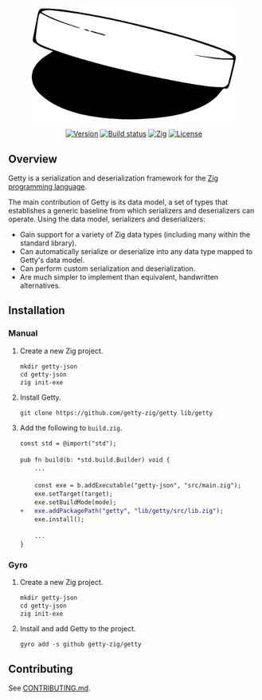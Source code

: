 <br/>

<p align="center">
  <img alt="Getty" src="https://github.com/getty-zig/logo/blob/main/getty-solid.svg" width="410px">
  <br/>
  <br/>
  <a href="https://github.com/getty-zig/getty/releases/latest"><img alt="Version" src="https://img.shields.io/badge/version-N/A-e2725b.svg?style=flat-square"></a>
  <a href="https://actions-badge.atrox.dev/getty-zig/getty/goto?ref=main"><img alt="Build status" src="https://img.shields.io/github/workflow/status/getty-zig/getty/ci?label=build&style=flat-square" /></a>
  <a href="https://ziglang.org/download"><img alt="Zig" src="https://img.shields.io/badge/zig-master-fd9930.svg?style=flat-square"></a>
  <a href="https://github.com/getty-zig/getty/blob/main/LICENSE"><img alt="License" src="https://img.shields.io/badge/license-MIT-blue?style=flat-square"></a>
</p>

## Overview

Getty is a serialization and deserialization framework for the [Zig programming
language](https://ziglang.org).

The main contribution of Getty is its data model, a set of types that
establishes a generic baseline from which serializers and deserializers can
operate. Using the data model, serializers and deserializers:

- Gain support for a variety of Zig data types (including many within the standard library).
- Can automatically serialize or deserialize into any data type mapped to Getty's data model.
- Can perform custom serialization and deserialization.
- Are much simpler to implement than equivalent, handwritten alternatives.

## Installation

### Manual

1. Create a new Zig project.

    ```
    mkdir getty-json
    cd getty-json
    zig init-exe
    ```

2. Install Getty.

    ```
    git clone https://github.com/getty-zig/getty lib/getty
    ```

3. Add the following to `build.zig`.

    ```diff
    const std = @import("std");

    pub fn build(b: *std.build.Builder) void {
        ...

        const exe = b.addExecutable("getty-json", "src/main.zig");
        exe.setTarget(target);
        exe.setBuildMode(mode);
    +   exe.addPackagePath("getty", "lib/getty/src/lib.zig");
        exe.install();

        ...
    }
    ```

### Gyro

1. Create a new Zig project.

    ```
    mkdir getty-json
    cd getty-json
    zig init-exe
    ```

2. Install and add Getty to the project.

    ```
    gyro add -s github getty-zig/getty
    ```

## Contributing

See [CONTRIBUTING.md](CONTRIBUTING.md).
